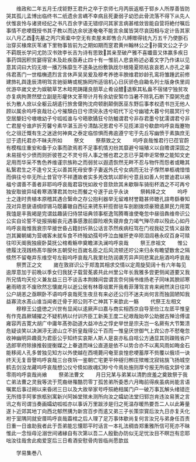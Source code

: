 <!-- { "loadSidebar": true } -->
　　维政和二年五月壬戌钜野王君升之卒于京师七月丙辰返柩于郓乡人所厚善皆防哭其孤儿孟博出临终书二纸遗余言嵎不幸病且死妻弱子幼恐此骨流落不得下从先人伏惟哀怜与诸贤经纪之书凡百余字语无错缪问其家言病甚棺敛皆能自营将絶付嘱后事情不悲哽既授书其子教以而达余状遂奄奄不能言余属皆哭尽哀因相与定计告其家以八月乙酉先墓之丙穴索槖中空无有卖屋未即售合凡赙赠得钱九万五千乃使斵石治穿买椽席灰苇诸下里物事皆前为之期如期而窆君黄州翰林公之孙寳文公之子少不羁既长学问尤防汉书效李长吉为诗有思致其亲至破产雅不喜孅啬又体羸多疾日事药饵因积贫窭得官未及赴疾亟寿止四十有一惟前人悲哀称述必着文字乃作诔以见意其词曰大钧无垠一播万殊靡生不遂条达纷敷孰戕尔根隆夏陨枯哀哀若人亦孔之辜伟君髙门一世楷橅遗烈言言休声吴吴爰及穆考养徳丰腴维君妙龄孔鸾将雏踵武前修建斾礼舆逢辰清明驾言驰驱畴或柅旃罔所适徂机心日灰骄色自耡名列士版身佚里闾优游卒嵗文史为娱毓草艺木畦苑踌躇良朋萃止肴设醴退察其私盎不宿储宁独贫攻亦复病拘萧然壁立副是形癯休文革带计月有余幼安絮巾当暑不除乳石断下糜粥充虚长为散人庻以全躯云胡逺行旅舍僒拘沈疴顿剧颠倒医巫东野后事孝权遗书岂无他人顾以属余呜呼哀哉壮心兮摧頽白日兮须臾永违兮昭代下沦兮幽墟大暮兮何晨冥行兮空居嫠妇兮嗷嗷幼子兮呱呱谁与兮晤歌獝狂兮防魖谓君兮非存君墨兮犹濡谓君兮非亡君屋兮谁庐折芳馨兮素华湛玉沥兮清酤况思君兮不见揽涕泪兮欷歔呜呼哀哉蹇物化之徂迁慨有生之迷途何神爽之泰定临惊惧而弗逾遵宁宅于先丘写幽愤于素旟庶无愆于遗托君亦不昧夫所如
　　祭文
　　祭蔡致之文
　　呜呼哀哉惟君行已莅官蔚有模楷庄重安和备于众事而欿焉若不足事机情刃纷其靡避兮端殖义以自赡谓深固之未易揺兮少偾而则折彼苍之不灵兮将人事之憾也君之志已乎莫申讵常僚之能知文史足用而华采不售色养维谨宗族称之而弱贫以遐遗恢然无畔不忍与物忤而怨者或瞰其私繄君生之不逢兮又无以善其死母安季子妻返外氏兮女病而无壮子惸然单柩魂愔愔而俱往兮卒无所止昔官守不祥遭故者实多羌改筑以即利兮意且如善人何曽迪君以祸福兮谓善不善者非耶呜呼哀哉君容恍如故兮音欬欻其未歇聨车骑衔杯酒之不可再兮独安取彼异域肴寒酒薄君其勿吐而餐之兮遂于此乎永诀
　　祭韩择之文
　　呜呼士之逢时贵植本原稽其遇合繄命之存公抱利器举无留难材誉籍甚师聴孔諠粤繇眷知茂对异恩襃语绸缪锡马既蕃辙自西征来骋东轩揽辔驻车剖剧拨烦豪猾逺屏民力用寛我馌是丰我褐是完谓兹趣装归侍禁垣典领事枢逸驾腾骞谁使奄忽中昼徂犇维帝识公公实自论誓不徒报捐躯丧元遇事感激前靡险艰失寝弃食力竭气殚尽瘁以殁此心如丹呜呼哀哉惟我衰宗早接世昏占籍封圻熟公话言苶然疾病枉驾在门视我砭艾情义益敦岂其翼朝朅为营魂客未就车食不终飱幼孺号呼泣血摧肝吏卒陨泪闾巷永叹百身可赎往叩天阍我独疲卧莫抚公棺肴觞申奠瞻涕汍澜呜呼哀哉
　　祭王彦祖文
　　惟公徳履沈茂践杨髙华服休五朝受社百嵗名臣之后风流顿还竚公来归永有瞻望数舍之隔倐然不留奄弃东维空号左毂呜呼哀哉凡我里社防润袭芳异声同悲寓此巵酒呜呼哀哉
　　祭贾正之文
　　嵗在敦牂识公于郑澹其相求交情以定周旋契阔十有六年每见逾厚意加于前晚以季女归我犹子载营莬裘共此州里公年长我雅多尝更侧闻道要又我所兄情均天伦义兼友益三日不谈舌本荆棘间尝谓言奈何捐书维扬老子同味其腴祁寒暑雨晤言不废欣然忘懐嵗月以逝公居有林尊俎累开我肴菲薄驾言肯来阙然浃日往叩公户胡恙之亟瞑卧不语呜呼哀哉死生夜旦有来必还公归不迷夫尚何言而独固陋知我益寡流水髙山谁当闻者迁骨于郑公则不亡神其下来歆此一觞
　　代祭王左相文
　　穆穆王公盛徳之兴世有显闻以逺厥声曰嘉与商实相西京自导至俭江左厎平惟皇有作克昌厥辅擢之不疑机柄以付训齐臣工新美王度二纪艰哉始卒公助据古殚洽傅谊雍容丙吉寛大胡广中庸年髙弥劭道大益冲古之惇史举世是宗夫岂一名厥有大节繁溃危疑谈笑以决渊渟无波山立不折皇哉得公千百而一惟皇厌世御气上宾公亦不憖奄忽收神幽明异趣竟为君臣公乎知终实哀斯人斯人是哀亦私自唁公方通显其则疎贱省户选郎宰府除掾推毂提衡媒之上眷退而味公直道是依不以势合亦不以离风雨如晦金石能移阅人孔多曽独见知方以外使越在西境薨问奄至哀惶悲哽蓄厚不赀覆以俄顷一诀终天无复音謦呜呼哀哉三台夜坼一鉴朝亡宅更平仲襚归栁庄殡帷沈寂铭旐飞扬城空鹤去剑没龙藏呜呼哀哉想公仪兮倐如故魂幻眇兮今焉处施则厚兮报无所临文辞兮涕零雨呜呼哀哉尚飨
　　祭弟法曹文
　　月日兄某与弟某以清酌庻羞之奠致祭于我亡弟法曹之灵我等流于荒裔继罹酷罚零丁孤苦弟所委悉六月晦前得疾虽病尚能言语嘱累后事过朔以来昏闭三日以及大故举家号呼殒絶相属门户一破万事瓦解头绪错迕无所措手阿爹旅柩别寓新兴阿姊堂殡未测所向汝之孀幼法堂归郓岂肯违汝易箦之言讯之有司谓当奏画孀幼呱呱亦以事诉万里跋涉是归之死温存暖热要吾二人以此筹量遂卜近郊其地丁向西北郁然搆为新宫百步而逺又弟三子长策崇寳后汝九日亦复夭化袝于室隅同就安厝鸣呼哀哉葢棺之后人理了足万事体歇尚复何言汝兄与弟身任百责日重一日谁助我者此于吾弟能忘懐耶平时话言一本礼法稠沓郑重雅所信可死亦不昧惟此一念恒毋沦溺世间诸縁自有次第以吾二人殷勤办防似无足忧汝目不瞑岂有恋耶咄汝往哉舍此痴爱窆后三日肴酒安慰骨肉皆临尚愿歆兹









　　学易集巻八
